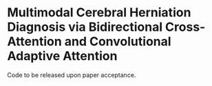 # Multimodal Cerebral Herniation Diagnosis via Bidirectional Cross-Attention and Convolutional Adaptive Attention
Code to be released upon paper acceptance.
